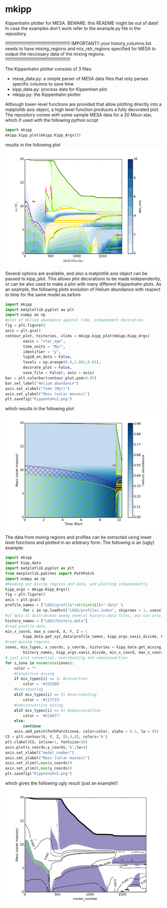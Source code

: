 # mkipp
Kippenhahn plotter for MESA. BEWARE: this README might be out of date! In case the examples don't work refer to the example.py file in the repository.

!!!!!!!!!!!!!!!!!!!!!!!!!!!!!!!!!!!!!!!!!!!!!!!!!!!!
IMPORTANT!! your history_columns.list needs to have mixing_regions and mix_relr_regions specified for MESA to output the neccesary data of the mixing regions.
!!!!!!!!!!!!!!!!!!!!!!!!!!!!!!!!!!!!!!!!!!!!!!!!!!!!

The Kippenhahn plotter consists of 3 files:
- mesa_data.py: a simple parser of MESA data files that only parses specific columns to save time
- kipp_data.py: process data for Kippenhan plot
- mkipp.py: the Kippenhahn plotter
 
Although lower-level functions are provided that allow plotting directly into a matplotlib axis object, a high level function produces a fully decorated plot. The repository comes with some sample MESA data for a 20 Msun star, which if used with the following python script
```python
import mkipp
mkipp.kipp_plot(mkipp.Kipp_Args())
```
results in the following plot
![kipp](Kippenhahn.png)

Several options are available, and also a matplotlib axis object can be passed to kipp_plot. This allows plot decorations to be made independently, or can be also used to make a plot with many different Kippenhahn plots. As an example, the following plots evolution of Helium abundance with respect to time for the same model as before
```python
import mkipp
import matplotlib.pyplot as plt
import numpy as np
#plot of Helium abundance against time, independent decoration
fig = plt.figure()
axis = plt.gca()
contour_plot, histories, xlims = mkipp.kipp_plot(mkipp.Kipp_Args(
        xaxis = "star_age",
        time_units = "Myr",
        identifier = "y",
        log10_on_data = False,
        levels = np.arange(0.0,1.001,0.01),
        decorate_plot = False,
        save_file = False), axis = axis)
bar = plt.colorbar(contour_plot,pad=0.05)
bar.set_label("Helium abundance")
axis.set_xlabel("Time (Myr)")
axis.set_ylabel("Mass (solar masses)")
plt.savefig("Kippenhahn2.png")
```
which results in the following plot
![kipp](Kippenhahn2.png)

The data from mixing regions and profiles can be extracted using lower level functions and plotted in an arbitrary form. The following is an (ugly) example:

```python
import mkipp
import kipp_data
import matplotlib.pyplot as plt
from matplotlib.patches import PathPatch
import numpy as np
#Reading out mixing regions and data, and plotting independently
kipp_args = mkipp.Kipp_Args()
fig = plt.figure()
axis = plt.gca()
profile_names = ["LOGS/profile"+str(int(i))+".data" \
        for i in np.loadtxt("LOGS/profiles.index", skiprows = 1, usecols = (2,))]
#if data is distributed among several history.data files, you can provide them
history_names = ["LOGS/history.data"]
#read profile data
min_x_coord, max_x_coord, X, Y, Z = \
        kipp_data.get_xyz_data(profile_names, kipp_args.xaxis_divide, kipp_args)
#read mixing regions 
zones, mix_types, x_coords, y_coords, histories = kipp_data.get_mixing_zones(\
        history_names, kipp_args.xaxis_divide, min_x_coord, max_x_coord, kipp_args)
# just plot convection, overshooting and semiconvection
for i,zone in enumerate(zones):
    color = ""
    #Convective mixing
    if mix_types[i] == 1: #convection
        color = '#332288'
    #Overshooting 
    elif mix_types[i] == 3: #overshooting
        color = '#117733'
    #Semiconvective mixing
    elif mix_types[i] == 4: #semiconvection
        color = '#CC6677'
    else:
        continue
    axis.add_patch(PathPatch(zone, color=color, alpha = 0.5, lw = 0))
CS = plt.contour(X, Y, Z, [0,4,8], colors='k')
plt.clabel(CS, inline=1, fontsize=10)
axis.plot(x_coords,y_coords,'k',lw=4)
axis.set_xlabel("model_number")
axis.set_ylabel("Mass (solar masses)")
axis.set_xlim(0,max(x_coords))
axis.set_ylim(0,max(y_coords))
plt.savefig("Kippenhahn3.png")
```
which gives the following ugly result (just an example!)
![kipp](Kippenhahn3.png)
